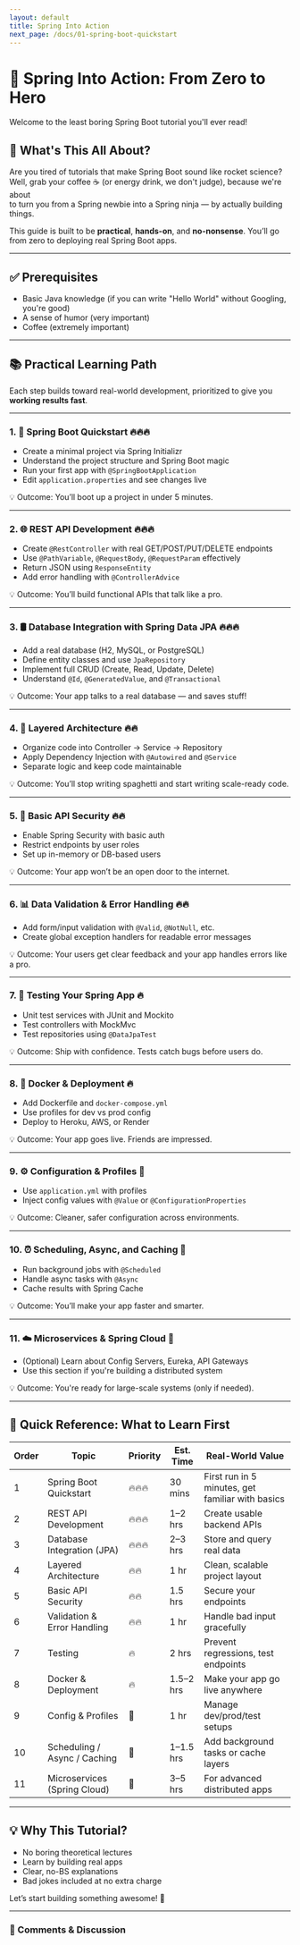 ```yaml
---
layout: default
title: Spring Into Action
next_page: /docs/01-spring-boot-quickstart
---
```


# 🌱 Spring Into Action: From Zero to Hero

Welcome to the least boring Spring Boot tutorial you'll ever read!

## 🤔 What's This All About?

Are you tired of tutorials that make Spring Boot sound like rocket science?  
Well, grab your coffee ☕ (or energy drink, we don't judge), because we're about  
to turn you from a Spring newbie into a Spring ninja — by actually building things.

This guide is built to be **practical**, **hands-on**, and **no-nonsense**. You’ll go from zero to deploying real Spring Boot apps.

---

## ✅ Prerequisites

- Basic Java knowledge (if you can write "Hello World" without Googling, you're good)
- A sense of humor (very important)
- Coffee (extremely important)

---

## 📚 Practical Learning Path

Each step builds toward real-world development, prioritized to give you **working results fast**.

---

### 1. 🏁 Spring Boot Quickstart 🔥🔥🔥
- Create a minimal project via Spring Initializr
- Understand the project structure and Spring Boot magic
- Run your first app with `@SpringBootApplication`
- Edit `application.properties` and see changes live

💡 Outcome: You’ll boot up a project in under 5 minutes.

---

### 2. 🌐 REST API Development 🔥🔥🔥
- Create `@RestController` with real GET/POST/PUT/DELETE endpoints
- Use `@PathVariable`, `@RequestBody`, `@RequestParam` effectively
- Return JSON using `ResponseEntity`
- Add error handling with `@ControllerAdvice`

💡 Outcome: You’ll build functional APIs that talk like a pro.

---

### 3. 🛢️ Database Integration with Spring Data JPA 🔥🔥🔥
- Add a real database (H2, MySQL, or PostgreSQL)
- Define entity classes and use `JpaRepository`
- Implement full CRUD (Create, Read, Update, Delete)
- Understand `@Id`, `@GeneratedValue`, and `@Transactional`

💡 Outcome: Your app talks to a real database — and saves stuff!

---

### 4. 🧠 Layered Architecture 🔥🔥
- Organize code into Controller → Service → Repository
- Apply Dependency Injection with `@Autowired` and `@Service`
- Separate logic and keep code maintainable

💡 Outcome: You’ll stop writing spaghetti and start writing scale-ready code.

---

### 5. 🔐 Basic API Security 🔥🔥
- Enable Spring Security with basic auth
- Restrict endpoints by user roles
- Set up in-memory or DB-based users

💡 Outcome: Your app won’t be an open door to the internet.

---

### 6. 📊 Data Validation & Error Handling 🔥🔥
- Add form/input validation with `@Valid`, `@NotNull`, etc.
- Create global exception handlers for readable error messages

💡 Outcome: Your users get clear feedback and your app handles errors like a pro.

---

### 7. 🧪 Testing Your Spring App 🔥
- Unit test services with JUnit and Mockito
- Test controllers with MockMvc
- Test repositories using `@DataJpaTest`

💡 Outcome: Ship with confidence. Tests catch bugs before users do.

---

### 8. 🐳 Docker & Deployment 🔥
- Add Dockerfile and `docker-compose.yml`
- Use profiles for dev vs prod config
- Deploy to Heroku, AWS, or Render

💡 Outcome: Your app goes live. Friends are impressed.

---

### 9. ⚙️ Configuration & Profiles 🌿
- Use `application.yml` with profiles
- Inject config values with `@Value` or `@ConfigurationProperties`

💡 Outcome: Cleaner, safer configuration across environments.

---

### 10. ⏰ Scheduling, Async, and Caching 🌿
- Run background jobs with `@Scheduled`
- Handle async tasks with `@Async`
- Cache results with Spring Cache

💡 Outcome: You’ll make your app faster and smarter.

---

### 11. ☁️ Microservices & Spring Cloud 🌿
- (Optional) Learn about Config Servers, Eureka, API Gateways
- Use this section if you're building a distributed system

💡 Outcome: You're ready for large-scale systems (only if needed).

---

## 🧭 Quick Reference: What to Learn First

| Order | Topic                        | Priority | Est. Time | Real-World Value                                 |
| ----- | ---------------------------- | -------- | --------- | ------------------------------------------------ |
| 1     | Spring Boot Quickstart       | 🔥🔥🔥   | 30 mins   | First run in 5 minutes, get familiar with basics |
| 2     | REST API Development         | 🔥🔥🔥   | 1–2 hrs   | Create usable backend APIs                       |
| 3     | Database Integration (JPA)   | 🔥🔥🔥   | 2–3 hrs   | Store and query real data                        |
| 4     | Layered Architecture         | 🔥🔥     | 1 hr      | Clean, scalable project layout                   |
| 5     | Basic API Security           | 🔥🔥     | 1.5 hrs   | Secure your endpoints                            |
| 6     | Validation & Error Handling  | 🔥🔥     | 1 hr      | Handle bad input gracefully                      |
| 7     | Testing                      | 🔥       | 2 hrs     | Prevent regressions, test endpoints              |
| 8     | Docker & Deployment          | 🔥       | 1.5–2 hrs | Make your app go live anywhere                   |
| 9     | Config & Profiles            | 🌿       | 1 hr      | Manage dev/prod/test setups                      |
| 10    | Scheduling / Async / Caching | 🌿       | 1–1.5 hrs | Add background tasks or cache layers             |
| 11    | Microservices (Spring Cloud) | 🌿       | 3–5 hrs   | For advanced distributed apps                    |

---

## 💡 Why This Tutorial?

- No boring theoretical lectures
- Learn by building real apps
- Clear, no-BS explanations
- Bad jokes included at no extra charge

Let’s start building something awesome! 🚀

---
### 💬 Comments & Discussion

<script src="https://giscus.app/client.js"
        data-repo="minweny/spring-zero-to-hero"
        data-repo-id="R_kgDOO2Ofug"
        data-category="General"
        data-category-id="DIC_kwDOO2Ofus4CrDkc"
        data-mapping="pathname"
        data-strict="0"
        data-reactions-enabled="1"
        data-emit-metadata="0"
        data-input-position="bottom"
        data-theme="light"
        data-lang="en"
        crossorigin="anonymous"
        async>
</script>
<div class="giscus"></div>
